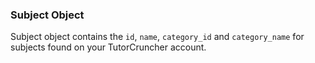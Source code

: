 ### Subject Object

Subject object contains the `id`, `name`, `category_id` and `category_name` for subjects found 
on your TutorCruncher account.
